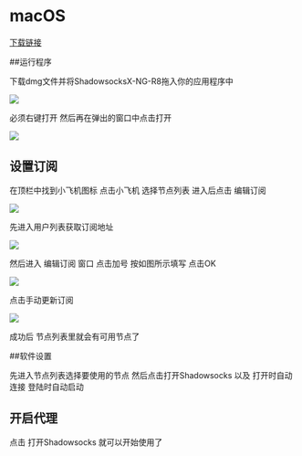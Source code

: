 # macOS

[下载链接](http://shadowsocks-download.oss-cn-beijing.aliyuncs.com/ssr-mac.dmg)

##运行程序

下载dmg文件并将ShadowsocksX-NG-R8拖入你的应用程序中

![](https://shadowsocks-tutorial.oss-cn-beijing.aliyuncs.com/mac01.png)

必须右键打开 然后再在弹出的窗口中点击打开

![](https://shadowsocks-tutorial.oss-cn-beijing.aliyuncs.com/mac02.png)

## 设置订阅

在顶栏中找到小飞机图标 点击小飞机 选择节点列表 进入后点击 编辑订阅

![](https://shadowsocks-tutorial.oss-cn-beijing.aliyuncs.com/mac03.png)

先进入用户列表获取订阅地址

![](https://shadowsocks-tutorial.oss-cn-beijing.aliyuncs.com/win3.png)

然后进入 编辑订阅 窗口 点击加号 按如图所示填写 点击OK

![](https://shadowsocks-tutorial.oss-cn-beijing.aliyuncs.com/mac04.png)

点击手动更新订阅

![](https://shadowsocks-tutorial.oss-cn-beijing.aliyuncs.com/mac03.png)

成功后 节点列表里就会有可用节点了

##软件设置

先进入节点列表选择要使用的节点 然后点击打开Shadowsocks 以及 打开时自动连接 登陆时自动启动

## 开启代理

点击 打开Shadowsocks 就可以开始使用了
